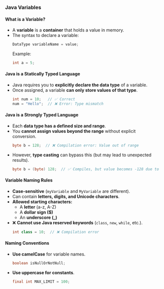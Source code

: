 ### **Java Variables**  

#### **What is a Variable?**  
- A **variable** is a **container** that holds a value in memory.  
- The syntax to declare a variable:  
  ```java
  DataType variableName = value;
  ```
  Example:  
  ```java
  int a = 5;
  ```

#### **Java is a Statically Typed Language**  
- Java requires you to **explicitly declare the data type** of a variable.  
- Once assigned, a variable **can only store values of that type**.  
  ```java
  int num = 10;   // ✅ Correct
  num = "Hello";  // ❌ Error: Type mismatch
  ```

#### **Java is a Strongly Typed Language**  
- Each **data type has a defined size and range**.  
- You **cannot assign values beyond the range** without explicit conversion.  
  ```java
  byte b = 128;  // ❌ Compilation error: Value out of range
  ```
- However, **type casting** can bypass this (but may lead to unexpected results).
  ```java
  byte b = (byte) 128;  // ✅ Compiles, but value becomes -128 due to overflow
  ```

#### **Variable Naming Rules**  
- **Case-sensitive** (`myVariable` and `MyVariable` are different).  
- Can contain **letters, digits, and Unicode characters**.  
- **Allowed starting characters:**  
  - A **letter** (a-z, A-Z)  
  - A **dollar sign ($)**  
  - An **underscore (_)**
- ❌ **Cannot use Java reserved keywords** (`class`, `new`, `while`, etc.).  
  ```java
  int class = 10;  // ❌ Compilation error
  ```

#### **Naming Conventions**  
- **Use camelCase** for variable names.  
  ```java
  boolean isNullOrNotNull;
  ```
- **Use uppercase for constants**.  
  ```java
  final int MAX_LIMIT = 100;
  ```
